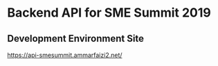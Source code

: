# Backend API for SME Summit 2019

## Development Environment Site
<a href="https://api-smesummit.ammarfaizi2.net/" target="_blank">https://api-smesummit.ammarfaizi2.net/</a>
